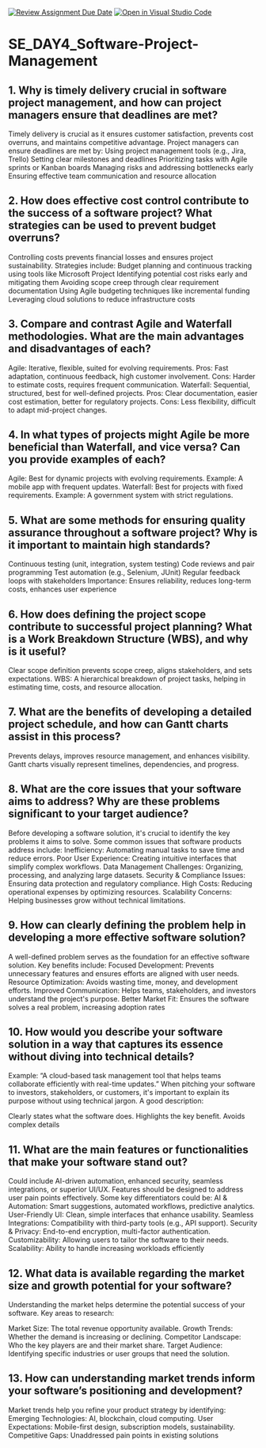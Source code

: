 [![Review Assignment Due Date](https://classroom.github.com/assets/deadline-readme-button-22041afd0340ce965d47ae6ef1cefeee28c7c493a6346c4f15d667ab976d596c.svg)](https://classroom.github.com/a/9pw6JKcu)
[![Open in Visual Studio Code](https://classroom.github.com/assets/open-in-vscode-2e0aaae1b6195c2367325f4f02e2d04e9abb55f0b24a779b69b11b9e10269abc.svg)](https://classroom.github.com/online_ide?assignment_repo_id=18517241&assignment_repo_type=AssignmentRepo)
# SE_DAY4_Software-Project-Management
## 1. Why is timely delivery crucial in software project management, and how can project managers ensure that deadlines are met?
Timely delivery is crucial as it ensures customer satisfaction, prevents cost overruns, and maintains competitive advantage. Project managers can ensure deadlines are met by:
Using project management tools (e.g., Jira, Trello)
Setting clear milestones and deadlines
Prioritizing tasks with Agile sprints or Kanban boards
Managing risks and addressing bottlenecks early
Ensuring effective team communication and resource allocation

## 2. How does effective cost control contribute to the success of a software project? What strategies can be used to prevent budget overruns?
Controlling costs prevents financial losses and ensures project sustainability. Strategies include:
Budget planning and continuous tracking using tools like Microsoft Project
Identifying potential cost risks early and mitigating them
Avoiding scope creep through clear requirement documentation
Using Agile budgeting techniques like incremental funding
Leveraging cloud solutions to reduce infrastructure costs

## 3. Compare and contrast Agile and Waterfall methodologies. What are the main advantages and disadvantages of each?
Agile: Iterative, flexible, suited for evolving requirements.
Pros: Fast adaptation, continuous feedback, high customer involvement.
Cons: Harder to estimate costs, requires frequent communication.
Waterfall: Sequential, structured, best for well-defined projects.
Pros: Clear documentation, easier cost estimation, better for regulatory projects.
Cons: Less flexibility, difficult to adapt mid-project changes.

## 4. In what types of projects might Agile be more beneficial than Waterfall, and vice versa? Can you provide examples of each?
Agile: Best for dynamic projects with evolving requirements. Example: A mobile app with frequent updates.
Waterfall: Best for projects with fixed requirements. Example: A government system with strict regulations.

## 5. What are some methods for ensuring quality assurance throughout a software project? Why is it important to maintain high standards?
Continuous testing (unit, integration, system testing)
Code reviews and pair programming
Test automation (e.g., Selenium, JUnit)
Regular feedback loops with stakeholders
Importance: Ensures reliability, reduces long-term costs, enhances user experience

## 6. How does defining the project scope contribute to successful project planning? What is a Work Breakdown Structure (WBS), and why is it useful?
Clear scope definition prevents scope creep, aligns stakeholders, and sets expectations.
WBS: A hierarchical breakdown of project tasks, helping in estimating time, costs, and resource allocation.

## 7. What are the benefits of developing a detailed project schedule, and how can Gantt charts assist in this process?
Prevents delays, improves resource management, and enhances visibility.
Gantt charts visually represent timelines, dependencies, and progress.

## 8. What are the core issues that your software aims to address? Why are these problems significant to your target audience?
Before developing a software solution, it's crucial to identify the key problems it aims to solve. Some common issues that software products address include:
Inefficiency: Automating manual tasks to save time and reduce errors.
Poor User Experience: Creating intuitive interfaces that simplify complex workflows.
Data Management Challenges: Organizing, processing, and analyzing large datasets.
Security & Compliance Issues: Ensuring data protection and regulatory compliance.
High Costs: Reducing operational expenses by optimizing resources.
Scalability Concerns: Helping businesses grow without technical limitations.
## 9. How can clearly defining the problem help in developing a more effective software solution?
A well-defined problem serves as the foundation for an effective software solution. Key benefits include:
Focused Development: Prevents unnecessary features and ensures efforts are aligned with user needs.
Resource Optimization: Avoids wasting time, money, and development efforts.
Improved Communication: Helps teams, stakeholders, and investors understand the project's purpose.
Better Market Fit: Ensures the software solves a real problem, increasing adoption rates

## 10. How would you describe your software solution in a way that captures its essence without diving into technical details?
Example: “A cloud-based task management tool that helps teams collaborate efficiently with real-time updates.”
When pitching your software to investors, stakeholders, or customers, it's important to explain its purpose without using technical jargon. A good description:

Clearly states what the software does.
Highlights the key benefit.
Avoids complex details

## 11. What are the main features or functionalities that make your software stand out?
Could include AI-driven automation, enhanced security, seamless integrations, or superior UI/UX.
Features should be designed to address user pain points effectively. Some key differentiators could be:
AI & Automation: Smart suggestions, automated workflows, predictive analytics.
User-Friendly UI: Clean, simple interfaces that enhance usability.
Seamless Integrations: Compatibility with third-party tools (e.g., API support).
Security & Privacy: End-to-end encryption, multi-factor authentication.
Customizability: Allowing users to tailor the software to their needs.
Scalability: Ability to handle increasing workloads efficiently

## 12. What data is available regarding the market size and growth potential for your software?
Understanding the market helps determine the potential success of your software. Key areas to research:

Market Size: The total revenue opportunity available.
Growth Trends: Whether the demand is increasing or declining.
Competitor Landscape: Who the key players are and their market share.
Target Audience: Identifying specific industries or user groups that need the solution.

## 13. How can understanding market trends inform your software’s positioning and development?
Market trends help you refine your product strategy by identifying:
Emerging Technologies: AI, blockchain, cloud computing.
User Expectations: Mobile-first design, subscription models, sustainability.
Competitive Gaps: Unaddressed pain points in existing solutions
